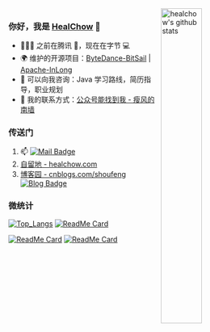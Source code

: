 <img align="right" src="https://github-readme-stats.vercel.app/api?username=healchow&show_icons=true&theme=vue" width=40% alt="healchow's github stats" />

### 你好，我是 [HealChow](https://healchow.com) 👋 

- 🧑🏻‍💻 之前在腾讯 🐧，现在在字节 💻
- 🌍 维护的开源项目：[ByteDance-BitSail](https://github.com/bytedance/bitsail) | [Apache-InLong](https://github.com/apache/inlong)
- 💬 可以向我咨询：Java 学习路线，简历指导，职业规划
- 📲 我的联系方式：[公众号能找到我 - 瘦风的南墙](https://mp.weixin.qq.com/s/EPUA_78SNmVqoCB4CcrJag)


### 传送门

1. 📫 [![Mail Badge](https://img.shields.io/badge/-healchow@gmail.com-c14438?style=flat-square&logo=Gmail&logoColor=white&link=mailto:healchow@gmail.com)](mailto:healchow@gmail.com)
2. [自留地 - healchow.com](https://healchow.com)
3. [博客园 - cnblogs.com/shoufeng](https://www.cnblogs.com/shoufeng)  [![Blog Badge](https://img.shields.io/badge/blog-200w%20pageview-brightgreen)](https://www.cnblogs.com/shoufeng)


### 微统计

[![Top_Langs](https://github-readme-stats.vercel.app/api/top-langs/?username=healchow&layout=compact&hide=HTML)](https://github.com/healchow/)  [![ReadMe Card](https://github-readme-stats.vercel.app/api/pin/?username=apache&repo=inlong)](https://github.com/apache/inlong)

[![ReadMe Card](https://github-readme-stats.vercel.app/api/pin/?username=bytedance&repo=bitsail)](https://github.com/bytedance/bitsail)  [![ReadMe Card](https://github-readme-stats.vercel.app/api/pin/?username=healchow&repo=bigdata-study)](https://github.com/healchow/bigdata-study)

